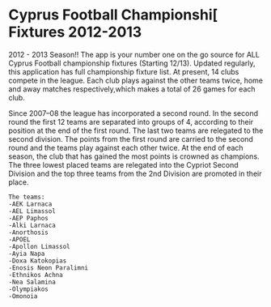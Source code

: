 Cyprus Football Championshi[ Fixtures 2012-2013
==================================
2012 - 2013 Season!!
The app is your number one on the go source for ALL Cyprus Football championship fixtures (Starting 12/13). 
Updated regularly, this application has full championship fixture list. At present, 14 clubs compete in the league. 
Each club plays against the other teams twice, home and away matches respectively,which makes a total of 26 games 
for each club.

Since 2007–08 the league has incorporated a second round. In the second round the first 12 teams are separated
into groups of 4, according to their position at the end of the first round. The last two teams are relegated to the 
second division. The points from the first round are carried to the second round and the teams play against each other
twice. At the end of each season, the club that has gained the most points is crowned as champions.
The three lowest placed teams are relegated into the Cypriot Second Division and the top three teams from 
the 2nd Division are promoted in their place.

    The teams:
    -AEK Larnaca
    -AEL Limassol
    -AEP Paphos
    -Alki Larnaca
    -Anorthosis
    -APOEL
    -Apollon Limassol
    -Ayia Napa
    -Doxa Katokopias
    -Enosis Neon Paralimni
    -Ethnikos Achna
    -Nea Salamina
    -Olympiakos
    -Omonoia
